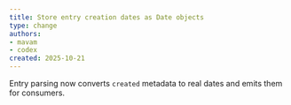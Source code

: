 ```yaml
---
title: Store entry creation dates as Date objects
type: change
authors:
- mavam
- codex
created: 2025-10-21
---
```


Entry parsing now converts `created` metadata to real dates and emits them for consumers.
